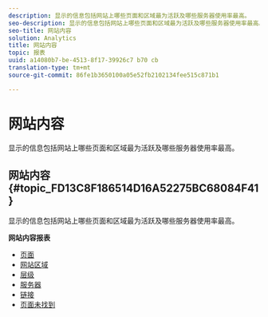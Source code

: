 ```yaml
---
description: 显示的信息包括网站上哪些页面和区域最为活跃及哪些服务器使用率最高。
seo-description: 显示的信息包括网站上哪些页面和区域最为活跃及哪些服务器使用率最高。
seo-title: 网站内容
solution: Analytics
title: 网站内容
topic: 报表
uuid: a14080b7-be-4513-8f17-39926c7 b70 cb
translation-type: tm+mt
source-git-commit: 86fe1b3650100a05e52fb2102134fee515c871b1

---
```



# 网站内容

显示的信息包括网站上哪些页面和区域最为活跃及哪些服务器使用率最高。

## 网站内容 {#topic_FD13C8F186514D16A52275BC68084F41}

显示的信息包括网站上哪些页面和区域最为活跃及哪些服务器使用率最高。

**网站内容报表**

* [页面](../../../components/c-variables/dimensionslist/reports-pages.md#concept_0219136EA25745B58434D0C7E751D7D5)
* [网站区域](../../../components/c-variables/dimensionslist/reports-site-sections.md#concept_39E550D7A9E34C9580E81F5F9E12BDDD)
* [层级](../../../components/c-variables/dimensionslist/reports-hierarchy.md#concept_845DFC7699C54E4A81C89D7F5396136B)
* [服务器](../../../components/c-variables/dimensionslist/reports-servers.md#concept_A5CABE5BB44E4919BE27E7C4EAD8F6CE)
* [链接](../../../components/c-variables/dimensionslist/reports-links.md#concept_E6D8D3C5A834415C972CF4002D849281)
* [页面未找到](../../../components/c-variables/dimensionslist/reports-pages-not-found.md#concept_46A8DB85A4DE428A944C5711B2AE625B)

